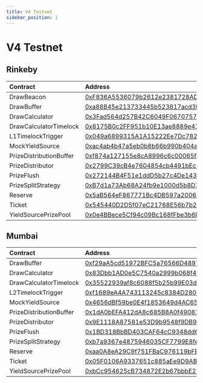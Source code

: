 ```yaml
---
title: V4 Testnet
sidebar_position: 1
---
```


# V4 Testnet

## Rinkeby

| Contract | Address | Artifact |
| :--- | :--- | :--- |
| DrawBeacon | [0xF836A5536079b2612e2381728AD3A4b924b62276](https://rinkeby.etherscan.io/address/0xF836A5536079b2612e2381728AD3A4b924b62276) | [Artifact](https://github.com/pooltogether/v4-testnet/tree/master/deployments/rinkeby/DrawBeacon.json) |
| DrawBuffer | [0xa88B45e213733445b523817acd3F5c2bb11F3755](https://rinkeby.etherscan.io/address/0xa88B45e213733445b523817acd3F5c2bb11F3755) | [Artifact](https://github.com/pooltogether/v4-testnet/tree/master/deployments/rinkeby/DrawBuffer.json) |
| DrawCalculator | [0x3Fad564d257B42C6049F06707577B27113da7a71](https://rinkeby.etherscan.io/address/0x3Fad564d257B42C6049F06707577B27113da7a71) | [Artifact](https://github.com/pooltogether/v4-testnet/tree/master/deployments/rinkeby/DrawCalculator.json) |
| DrawCalculatorTimelock | [0x8175B0c2FF951b10E13ae8889e41f7CafdaE25af](https://rinkeby.etherscan.io/address/0x8175B0c2FF951b10E13ae8889e41f7CafdaE25af) | [Artifact](https://github.com/pooltogether/v4-testnet/tree/master/deployments/rinkeby/DrawCalculatorTimelock.json) |
| L1TimelockTrigger | [0x049a6899315A1A15222Ee7Dc782055EdF89AEa3D](https://rinkeby.etherscan.io/address/0x049a6899315A1A15222Ee7Dc782055EdF89AEa3D) | [Artifact](https://github.com/pooltogether/v4-testnet/tree/master/deployments/rinkeby/L1TimelockTrigger.json) |
| MockYieldSource | [0xac4ab4b47a5eb0b8b66b990b404ad97752263d00](https://rinkeby.etherscan.io/address/0xac4ab4b47a5eb0b8b66b990b404ad97752263d00) | [Artifact](https://github.com/pooltogether/v4-testnet/tree/master/deployments/rinkeby/MockYieldSource.json) |
| PrizeDistributionBuffer | [0xf874a127155e8cA8996c6c00065faE1e6B7126ed](https://rinkeby.etherscan.io/address/0xf874a127155e8cA8996c6c00065faE1e6B7126ed) | [Artifact](https://github.com/pooltogether/v4-testnet/tree/master/deployments/rinkeby/PrizeDistributionBuffer.json) |
| PrizeDistributor | [0x2799C39cB4e7604854cb4491bEc9C48a2fC247a6](https://rinkeby.etherscan.io/address/0x2799C39cB4e7604854cb4491bEc9C48a2fC247a6) | [Artifact](https://github.com/pooltogether/v4-testnet/tree/master/deployments/rinkeby/PrizeDistributor.json) |
| PrizeFlush | [0x272144B4F51e1ddD5b27c4De14347e26565C1a80](https://rinkeby.etherscan.io/address/0x272144B4F51e1ddD5b27c4De14347e26565C1a80) | [Artifact](https://github.com/pooltogether/v4-testnet/tree/master/deployments/rinkeby/PrizeFlush.json) |
| PrizeSplitStrategy | [0xB7d1a73Ab68A24fb9e1000d5b8D7f1f2989b5299](https://rinkeby.etherscan.io/address/0xB7d1a73Ab68A24fb9e1000d5b8D7f1f2989b5299) | [Artifact](https://github.com/pooltogether/v4-testnet/tree/master/deployments/rinkeby/PrizeSplitStrategy.json) |
| Reserve | [0x5aB564eF867771Bc4DB597a20065B4dff72F73fD](https://rinkeby.etherscan.io/address/0x5aB564eF867771Bc4DB597a20065B4dff72F73fD) | [Artifact](https://github.com/pooltogether/v4-testnet/tree/master/deployments/rinkeby/Reserve.json) |
| Ticket | [0x545440D2D5f07eC21768E56b7b2fE5541c91D880](https://rinkeby.etherscan.io/address/0x545440D2D5f07eC21768E56b7b2fE5541c91D880) | [Artifact](https://github.com/pooltogether/v4-testnet/tree/master/deployments/rinkeby/Ticket.json) |
| YieldSourcePrizePool | [0x0e4BBece5Cf94c09Bc168fFbe3b6DF8a43a94446](https://rinkeby.etherscan.io/address/0x0e4BBece5Cf94c09Bc168fFbe3b6DF8a43a94446) | [Artifact](https://github.com/pooltogether/v4-testnet/tree/master/deployments/rinkeby/YieldSourcePrizePool.json) |

## Mumbai

| Contract | Address | Artifact |
| :--- | :--- | :--- |
| DrawBuffer | [0xf29aA5cd51972BFC5a76566D48976a2378B45E00](https://explorer-mumbai.maticvigil.com/address/0xf29aA5cd51972BFC5a76566D48976a2378B45E00) | [Artifact](https://github.com/pooltogether/v4-testnet/tree/master/deployments/mumbai/DrawBuffer.json) |
| DrawCalculator | [0x83Dbb1AD0e5C7540a2999b068f4Ce17acFe75537](https://explorer-mumbai.maticvigil.com/address/0x83Dbb1AD0e5C7540a2999b068f4Ce17acFe75537) | [Artifact](https://github.com/pooltogether/v4-testnet/tree/master/deployments/mumbai/DrawCalculator.json) |
| DrawCalculatorTimelock | [0x35522939af8c6088f5b25b99E03d3733b7e27B44](https://explorer-mumbai.maticvigil.com/address/0x35522939af8c6088f5b25b99E03d3733b7e27B44) | [Artifact](https://github.com/pooltogether/v4-testnet/tree/master/deployments/mumbai/DrawCalculatorTimelock.json) |
| L2TimelockTrigger | [0xf1689eA4A743113245c8384D2801f26A179c52f7](https://explorer-mumbai.maticvigil.com/address/0xf1689eA4A743113245c8384D2801f26A179c52f7) | [Artifact](https://github.com/pooltogether/v4-testnet/tree/master/deployments/mumbai/L2TimelockTrigger.json) |
| MockYieldSource | [0x4656dBf59be0E4f1853649d4AC650805c153EE05](https://explorer-mumbai.maticvigil.com/address/0x4656dBf59be0E4f1853649d4AC650805c153EE05) | [Artifact](https://github.com/pooltogether/v4-testnet/tree/master/deployments/mumbai/MockYieldSource.json) |
| PrizeDistributionBuffer | [0x1dA0bEFA412dA8c685B8A0f49081cB681cF13543](https://explorer-mumbai.maticvigil.com/address/0x1dA0bEFA412dA8c685B8A0f49081cB681cF13543) | [Artifact](https://github.com/pooltogether/v4-testnet/tree/master/deployments/mumbai/PrizeDistributionBuffer.json) |
| PrizeDistributor | [0x9E1118A87581e53D9b9548f9DB9bE69951d577c6](https://explorer-mumbai.maticvigil.com/address/0x9E1118A87581e53D9b9548f9DB9bE69951d577c6) | [Artifact](https://github.com/pooltogether/v4-testnet/tree/master/deployments/mumbai/PrizeDistributor.json) |
| PrizeFlush | [0x1BD318BbBD403CAF64cC9348dd64fd3a555d2205](https://explorer-mumbai.maticvigil.com/address/0x1BD318BbBD403CAF64cC9348dd64fd3a555d2205) | [Artifact](https://github.com/pooltogether/v4-testnet/tree/master/deployments/mumbai/PrizeFlush.json) |
| PrizeSplitStrategy | [0xb7a9367e4875946035CF7799E8fe9e0151d83e3a](https://explorer-mumbai.maticvigil.com/address/0xb7a9367e4875946035CF7799E8fe9e0151d83e3a) | [Artifact](https://github.com/pooltogether/v4-testnet/tree/master/deployments/mumbai/PrizeSplitStrategy.json) |
| Reserve | [0xaa0A8eA29C9f751FBaC976119bFB793527185c74](https://explorer-mumbai.maticvigil.com/address/0xaa0A8eA29C9f751FBaC976119bFB793527185c74) | [Artifact](https://github.com/pooltogether/v4-testnet/tree/master/deployments/mumbai/Reserve.json) |
| Ticket | [0x05F0106A9337651c885aEe9D9AB86Ea7Ab0EA51F](https://explorer-mumbai.maticvigil.com/address/0x05F0106A9337651c885aEe9D9AB86Ea7Ab0EA51F) | [Artifact](https://github.com/pooltogether/v4-testnet/tree/master/deployments/mumbai/Ticket.json) |
| YieldSourcePrizePool | [0xbCc954625cB734872E2b67bbbE2155963a41C1Ca](https://explorer-mumbai.maticvigil.com/address/0xbCc954625cB734872E2b67bbbE2155963a41C1Ca) | [Artifact](https://github.com/pooltogether/v4-testnet/tree/master/deployments/mumbai/YieldSourcePrizePool.json) |

